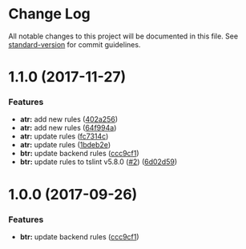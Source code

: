 # Change Log

All notable changes to this project will be documented in this file. See [standard-version](https://github.com/conventional-changelog/standard-version) for commit guidelines.

<a name="1.1.0"></a>
# 1.1.0 (2017-11-27)


### Features

* **atr:** add new rules ([402a256](https://github.com/fulls1z3/backend-tslint-rules/commit/402a256))
* **atr:** add new rules ([64f994a](https://github.com/fulls1z3/backend-tslint-rules/commit/64f994a))
* **atr:** update rules ([fc7314c](https://github.com/fulls1z3/backend-tslint-rules/commit/fc7314c))
* **atr:** update rules ([1bdeb2e](https://github.com/fulls1z3/backend-tslint-rules/commit/1bdeb2e))
* **btr:** update backend rules ([ccc9cf1](https://github.com/fulls1z3/backend-tslint-rules/commit/ccc9cf1))
* **btr:** update rules to tslint v5.8.0 ([#2](https://github.com/fulls1z3/backend-tslint-rules/issues/2)) ([6d02d59](https://github.com/fulls1z3/backend-tslint-rules/commit/6d02d59))



<a name="1.0.0"></a>
# 1.0.0 (2017-09-26)


### Features

* **btr:** update backend rules ([ccc9cf1](https://github.com/fulls1z3/backend-tslint-rules/commit/ccc9cf1))
